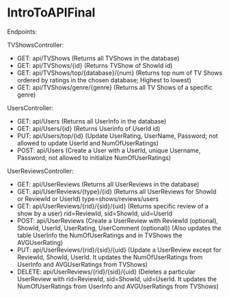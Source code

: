 # IntroToAPIFinal
Endpoints:

TVShowsController:
- GET: api/TVShows                                     (Returns all TVShows in the database)
- GET: api/TVShows/{id}                                (Returns TVShow of ShowId id)
- GET: api/TVShows/top/{database}/{num}                (Returns top num of TV Shows ordered by ratings in the chosen database; Highest to lowest)
- GET: api/TVShows/genre/{genre}                       (Returns all TV Shows of a specific genre)

UsersController:
- GET: api/Users                                       (Returns all UserInfo in the database)
- GET: api/Users/{id}                                  (Returns Userinfo of UserId id)
- PUT: api/Users/top/{id}                              (Update UserRating, UserName, Password; not allowed to update UserId and NumOfUserRatings)
- POST: api/Users                                      (Create a User with a UserId, unique Username, Password; not allowed to initialize NumOfUserRatings)


UserReviewsController:
- GET: api/UserReviews                                 (Returns all UserReviews in the database)
- GET: api/UserReviews/{type}/{id}                     (Returns all UserReviews for ShowId or ReviewId or UserId) type=shows/reviews/users
- GET: api/UserReviews/{rid}/{sid}/{uid}               (Returns specific review of a show by a user) rid=ReviewId, sid=ShowId, uid=UserId
- POST: api/UserReviews                                (Create a UserReview with ReviewId (optional), ShowId, UserId, UserRating, UserComment (optional))
                                                       (Also updates the table UserInfo the NumOfUserRatings and in TVShows the AVGUserRating)
- PUT: api/UserReviews/{rid}/{sid}/{uid}               (Update a UserReview except for ReviewId, ShowId, UserId. It updates the NumOfUserRatings
                                                        from UserInfo and AVGUserRatings from TVShows)
- DELETE: api/UserReviews/{rid}/{sid}/{uid}            (Deletes a particular UserReview with rid=ReviewId, sid=ShowId, uid=UserId. It updates the NumOfUserRatings
                                                        from UserInfo and AVGUserRatings from TVShows)


